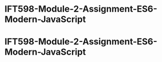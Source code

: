 # IFT598-Module-2-Assignment-ES6-Modern-JavaScript
# IFT598-Module-2-Assignment-ES6-Modern-JavaScript
